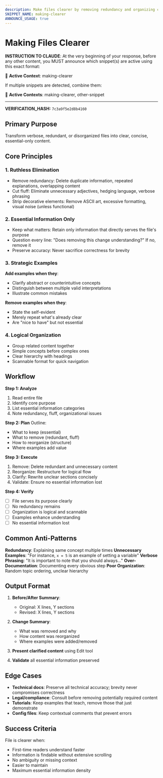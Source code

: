```yaml
---
description: Make files clearer by removing redundancy and organizing content
SNIPPET_NAME: making-clearer
ANNOUNCE_USAGE: true
---
```


# Making Files Clearer

**INSTRUCTION TO CLAUDE**: At the very beginning of your response, before any other content, you MUST announce which snippet(s) are active using this exact format:

📎 **Active Context**: making-clearer

If multiple snippets are detected, combine them:

📎 **Active Contexts**: making-clearer, other-snippet

---

**VERIFICATION_HASH:** `7c3a9f5e2d8b4160`

## Primary Purpose

Transform verbose, redundant, or disorganized files into clear, concise, essential-only content.

## Core Principles

### 1. Ruthless Elimination
- Remove redundancy: Delete duplicate information, repeated explanations, overlapping content
- Cut fluff: Eliminate unnecessary adjectives, hedging language, verbose phrasing
- Strip decorative elements: Remove ASCII art, excessive formatting, visual noise (unless functional)

### 2. Essential Information Only
- Keep what matters: Retain only information that directly serves the file's purpose
- Question every line: "Does removing this change understanding?" If no, remove it
- Preserve accuracy: Never sacrifice correctness for brevity

### 3. Strategic Examples
**Add examples when they**:
- Clarify abstract or counterintuitive concepts
- Distinguish between multiple valid interpretations
- Illustrate common mistakes

**Remove examples when they**:
- State the self-evident
- Merely repeat what's already clear
- Are "nice to have" but not essential

### 4. Logical Organization
- Group related content together
- Simple concepts before complex ones
- Clear hierarchy with headings
- Scannable format for quick navigation

## Workflow

**Step 1: Analyze**
1. Read entire file
2. Identify core purpose
3. List essential information categories
4. Note redundancy, fluff, organizational issues

**Step 2: Plan**
Outline:
- What to keep (essential)
- What to remove (redundant, fluff)
- How to reorganize (structure)
- Where examples add value

**Step 3: Execute**
1. Remove: Delete redundant and unnecessary content
2. Reorganize: Restructure for logical flow
3. Clarify: Rewrite unclear sections concisely
4. Validate: Ensure no essential information lost

**Step 4: Verify**
- [ ] File serves its purpose clearly
- [ ] No redundancy remains
- [ ] Organization is logical and scannable
- [ ] Examples enhance understanding
- [ ] No essential information lost

## Common Anti-Patterns

**Redundancy**: Explaining same concept multiple times
**Unnecessary Examples**: "For instance, `x = 5` is an example of setting a variable"
**Verbose Phrasing**: "It is important to note that you should always..."
**Over-Documentation**: Documenting every obvious step
**Poor Organization**: Random topic ordering, unclear hierarchy

## Output Format

1. **Before/After Summary**:
   - Original: X lines, Y sections
   - Revised: X lines, Y sections

2. **Change Summary**:
   - What was removed and why
   - How content was reorganized
   - Where examples were added/removed

3. **Present clarified content** using Edit tool

4. **Validate** all essential information preserved

## Edge Cases

- **Technical docs**: Preserve all technical accuracy; brevity never compromises correctness
- **Legal/compliance**: Consult before removing potentially required content
- **Tutorials**: Keep examples that teach, remove those that just demonstrate
- **Config files**: Keep contextual comments that prevent errors

## Success Criteria

File is clearer when:
- First-time readers understand faster
- Information is findable without extensive scrolling
- No ambiguity or missing context
- Easier to maintain
- Maximum essential information density
